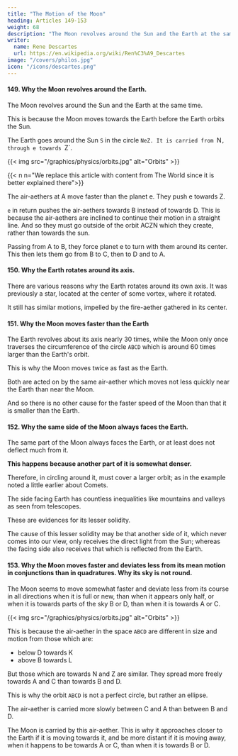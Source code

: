 ```yaml
---
title: "The Motion of the Moon"
heading: Articles 149-153
weight: 68
description: "The Moon revolves around the Sun and the Earth at the same time."
writer:
  name: Rene Descartes
  url: https://en.wikipedia.org/wiki/Ren%C3%A9_Descartes
image: "/covers/philos.jpg"
icon: "/icons/descartes.png"
---
```



#### 149. Why the Moon revolves around the Earth. 


The Moon revolves around the Sun and the Earth at the same time.

<!-- , we will judge that this happens either because, just as Jupiter's planets move towards Jupiter, so  -->

This is because the Moon moves towards the Earth before the Earth orbits the Sun.

<!-- ; or rather because, since the Moon has no less a force of agitation than the Earth, it should revolve in the same sphere around the Sun, and, since it is smaller in size but has an equal force of agitation, it should move more quickly.  -->

The Earth goes around the Sun `S` in the circle `NeZ. It is carried from `N`, through e towards `Z`.

{{< img src="/graphics/physics/orbits.jpg" alt="Orbits" >}}


{{< n n="We replace this article with content from The World since it is better explained there">}}


The air-aethers at A move faster than the planet e. They push e towards Z.

`e` in return pushes the air-aethers towards B instead of towards D. This is because the air-aethers are inclined to continue their motion in a straight line. And so they must go outside of the orbit ACZN which they create, rather than towards the sun.

Passing from A to B, they force planet e to turn with them around its center. This then lets them go from B to C, then to D and to A.


<!-- if the Moon, moved more quickly, arrives at the same point in the circle NZ, whatever part of the circle NZ it may be in initially, it will soon reach point A, where it will be hindered by the vicinity of the Earth from continuing straight along AT and will deflect its course towards B. I say towards B rather than towards D because it will deflect less from the straight line this way. However, while it proceeds from A to B, all the celestial matter contained in the space ABCD, which carries it, will twist in a vortex around center T; thus, it will also cause the Earth to rotate around its axis while all these things together are carried through the circle NTZ around center S.


The Moon revolves around the Sun and the Earth because, as the Planets of Jupiter converge towards Jupiter, it has also converged towards the Earth before it was carried around the Sun; or rather because, since it has no less force of motion than Earth, it should revolve in the same sphere around the Sun. -->



<!-- The Moon is moved faster because it is smaller but having equal force of motion.

, arrives at the same place, in any part of the circle NZ, at the beginning, it will soon approach A, where it is prevented from proceeding in a straight line towards D by the proximity of the Earth, it will deflect its course towards B. 

I say towards B, rather than towards D, because thus it deflects less from a straight line.  -->

<!-- celestial matter -->
<!-- But as it continues from A towards B, 


All the air-aether in the space `ABCD` carries the Moon. This creates a vortex around the center `e` which:
- twists the moon into an orbit around the Earth
- causes the Earth to gyrate around its axis -->

 <!-- it, will be twisted into a . -->

<!-- Thus, it will also cause , while all these things at the same time are carried around the center `S` through the circle `NeZ`. -->


#### 150. Why the Earth rotates around its axis. 

There are various reasons why the Earth rotates around its own axis. It was previously a star, located at the center of some vortex, where it rotated.

It still has similar motions, impelled by the fire-aether gathered in its center.


#### 151. Why the Moon moves faster than the Earth

The Earth revolves about its axis nearly 30 times, while the Moon only once traverses the circumference of the circle `ABCD` which is around 60 times larger than the Earth's orbit.

This is why the Moon moves twice as fast as the Earth.

Both are acted on by the same air-aether which moves not less quickly near the Earth than near the Moon.

And so there is no other cause for the faster speed of the Moon than that it is smaller than the Earth.


#### 152. Why the same side of the Moon always faces the Earth. 

The same part of the Moon always faces the Earth, or at least does not deflect much from it.

**This happens because another part of it is somewhat denser.**

Therefore, in circling around it, must cover a larger orbit; as in the example noted a little earlier about Comets. 

The side facing Earth has countless inequalities like mountains and valleys as seen from telescopes.

These are evidences for its lesser solidity.

The cause of this lesser solidity may be that another side of it, which never comes into our view, only receives the direct light from the Sun; whereas the facing side also receives that which is reflected from the Earth.


#### 153. Why the Moon moves faster and deviates less from its mean motion in conjunctions than in quadratures. Why its sky is not round.

The Moon seems to move somewhat faster and deviate less from its course in all directions when it is full or new, than when it appears only half, or when it is towards parts of the sky B or D, than when it is towards A or C.


{{< img src="/graphics/physics/orbits.jpg" alt="Orbits" >}}

<!-- celestial globules -->
This is because the air-aether in the space `ABCD` are different in size and motion from those which are:
- below D towards K
- above B towards L

But those which are towards N and Z are similar. They spread more freely towards A and C than towards B and D. 

This is why the orbit `ABCD` is not a perfect circle, but rather an ellipse.

<!-- celestial matter -->
The air-aether is carried more slowly between C and A than between B and D. 

 <!-- celestial matter -->
The Moon is carried by this air-aether. This is why it approaches closer to the Earth if it is moving towards it, and be more distant if it is moving away, when it happens to be towards A or C, than when it is towards B or D.
